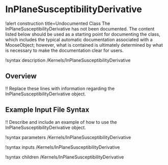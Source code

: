 # InPlaneSusceptibilityDerivative

!alert construction title=Undocumented Class
The InPlaneSusceptibilityDerivative has not been documented. The content listed below should be used as a starting point for
documenting the class, which includes the typical automatic documentation associated with a
MooseObject; however, what is contained is ultimately determined by what is necessary to make the
documentation clear for users.

!syntax description /Kernels/InPlaneSusceptibilityDerivative

## Overview

!! Replace these lines with information regarding the InPlaneSusceptibilityDerivative object.

## Example Input File Syntax

!! Describe and include an example of how to use the InPlaneSusceptibilityDerivative object.

!syntax parameters /Kernels/InPlaneSusceptibilityDerivative

!syntax inputs /Kernels/InPlaneSusceptibilityDerivative

!syntax children /Kernels/InPlaneSusceptibilityDerivative
